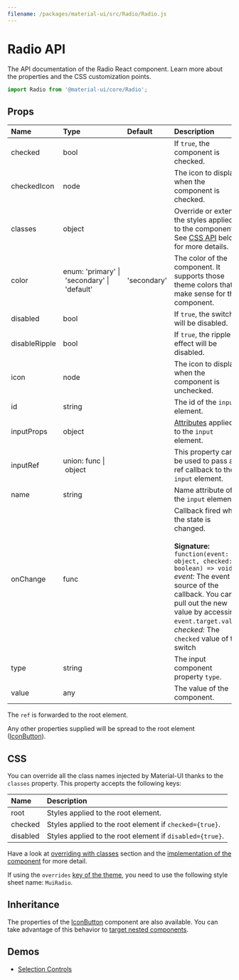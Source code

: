 ```yaml
---
filename: /packages/material-ui/src/Radio/Radio.js
---
```


<!--- This documentation is automatically generated, do not try to edit it. -->

# Radio API

<p class="description">The API documentation of the Radio React component. Learn more about the properties and the CSS customization points.</p>

```js
import Radio from '@material-ui/core/Radio';
```

## Props

| Name                                         | Type                                                                                                                    | Default                                       | Description                                                                                                                                                                                                                                                                            |
| :------------------------------------------- | :---------------------------------------------------------------------------------------------------------------------- | :-------------------------------------------- | :------------------------------------------------------------------------------------------------------------------------------------------------------------------------------------------------------------------------------------------------------------------------------------- |
| <span class="prop-name">checked</span>       | <span class="prop-type">bool</span>                                                                                     |                                               | If `true`, the component is checked.                                                                                                                                                                                                                                                   |
| <span class="prop-name">checkedIcon</span>   | <span class="prop-type">node</span>                                                                                     |                                               | The icon to display when the component is checked.                                                                                                                                                                                                                                     |
| <span class="prop-name">classes</span>       | <span class="prop-type">object</span>                                                                                   |                                               | Override or extend the styles applied to the component. See [CSS API](#css) below for more details.                                                                                                                                                                                    |
| <span class="prop-name">color</span>         | <span class="prop-type">enum:&nbsp;'primary'&nbsp;&#124;<br>&nbsp;'secondary'&nbsp;&#124;<br>&nbsp;'default'<br></span> | <span class="prop-default">'secondary'</span> | The color of the component. It supports those theme colors that make sense for this component.                                                                                                                                                                                         |
| <span class="prop-name">disabled</span>      | <span class="prop-type">bool</span>                                                                                     |                                               | If `true`, the switch will be disabled.                                                                                                                                                                                                                                                |
| <span class="prop-name">disableRipple</span> | <span class="prop-type">bool</span>                                                                                     |                                               | If `true`, the ripple effect will be disabled.                                                                                                                                                                                                                                         |
| <span class="prop-name">icon</span>          | <span class="prop-type">node</span>                                                                                     |                                               | The icon to display when the component is unchecked.                                                                                                                                                                                                                                   |
| <span class="prop-name">id</span>            | <span class="prop-type">string</span>                                                                                   |                                               | The id of the `input` element.                                                                                                                                                                                                                                                         |
| <span class="prop-name">inputProps</span>    | <span class="prop-type">object</span>                                                                                   |                                               | [Attributes](https://developer.mozilla.org/en-US/docs/Web/HTML/Element/input#Attributes) applied to the `input` element.                                                                                                                                                               |
| <span class="prop-name">inputRef</span>      | <span class="prop-type">union:&nbsp;func&nbsp;&#124;<br>&nbsp;object<br></span>                                         |                                               | This property can be used to pass a ref callback to the `input` element.                                                                                                                                                                                                               |
| <span class="prop-name">name</span>          | <span class="prop-type">string</span>                                                                                   |                                               | Name attribute of the `input` element.                                                                                                                                                                                                                                                 |
| <span class="prop-name">onChange</span>      | <span class="prop-type">func</span>                                                                                     |                                               | Callback fired when the state is changed.<br><br>**Signature:**<br>`function(event: object, checked: boolean) => void`<br>_event:_ The event source of the callback. You can pull out the new value by accessing `event.target.value`.<br>_checked:_ The `checked` value of the switch |
| <span class="prop-name">type</span>          | <span class="prop-type">string</span>                                                                                   |                                               | The input component property `type`.                                                                                                                                                                                                                                                   |
| <span class="prop-name">value</span>         | <span class="prop-type">any</span>                                                                                      |                                               | The value of the component.                                                                                                                                                                                                                                                            |

The `ref` is forwarded to the root element.

Any other properties supplied will be spread to the root element ([IconButton](/api/icon-button/)).

## CSS

You can override all the class names injected by Material-UI thanks to the `classes` property.
This property accepts the following keys:

| Name                                    | Description                                              |
| :-------------------------------------- | :------------------------------------------------------- |
| <span class="prop-name">root</span>     | Styles applied to the root element.                      |
| <span class="prop-name">checked</span>  | Styles applied to the root element if `checked={true}`.  |
| <span class="prop-name">disabled</span> | Styles applied to the root element if `disabled={true}`. |

Have a look at [overriding with classes](/customization/overrides/#overriding-with-classes) section
and the [implementation of the component](https://github.com/mui-org/material-ui/blob/next/packages/material-ui/src/Radio/Radio.js)
for more detail.

If using the `overrides` [key of the theme](/customization/themes/#css),
you need to use the following style sheet name: `MuiRadio`.

## Inheritance

The properties of the [IconButton](/api/icon-button/) component are also available.
You can take advantage of this behavior to [target nested components](/guides/api/#spread).

## Demos

- [Selection Controls](/demos/selection-controls/)
